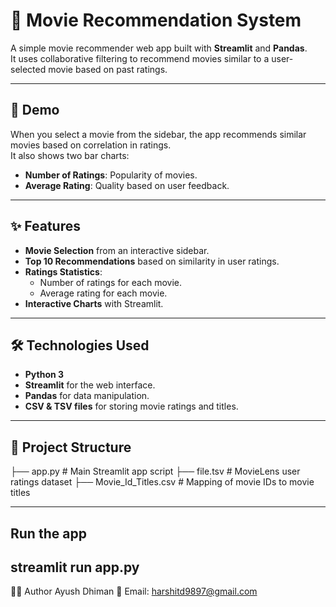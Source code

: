 # 🎥 Movie Recommendation System

A simple movie recommender web app built with **Streamlit** and **Pandas**.  
It uses collaborative filtering to recommend movies similar to a user-selected movie based on past ratings.

---

## 📸 Demo
When you select a movie from the sidebar, the app recommends similar movies based on correlation in ratings.  
It also shows two bar charts:
- **Number of Ratings**: Popularity of movies.
- **Average Rating**: Quality based on user feedback.

---

## ✨ Features
- **Movie Selection** from an interactive sidebar.
- **Top 10 Recommendations** based on similarity in user ratings.
- **Ratings Statistics**:
  - Number of ratings for each movie.
  - Average rating for each movie.
- **Interactive Charts** with Streamlit.

---

## 🛠️ Technologies Used
- **Python 3**
- **Streamlit** for the web interface.
- **Pandas** for data manipulation.
- **CSV & TSV files** for storing movie ratings and titles.

---

## 📂 Project Structure
├── app.py # Main Streamlit app script
├── file.tsv # MovieLens user ratings dataset
├── Movie_Id_Titles.csv # Mapping of movie IDs to movie titles

---
## Run the app
streamlit run app.py
---
👨‍💻 Author
Ayush Dhiman
📧 Email: harshitd9897@gmail.com
